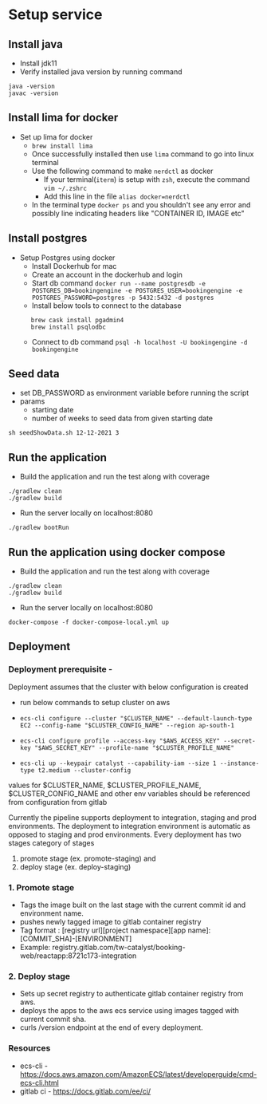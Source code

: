 # Setup service

## Install java
- Install jdk11
- Verify installed java version by running command
```shell script
java -version
javac -version
```

## Install lima for docker
- Set up lima for docker
    - `brew install lima`
    - Once successfully installed then use `lima` command to go into linux terminal
    - Use the following command to make `nerdctl` as docker
        - If your terminal(`iterm`) is setup with `zsh`, execute the command `vim ~/.zshrc`
        - Add this line in the file `alias docker=nerdctl`
    - In the terminal type `docker ps` and you shouldn't see any error and possibly line indicating headers like "CONTAINER ID, IMAGE etc"


## Install postgres
- Setup Postgres using docker
    - Install Dockerhub for mac
    - Create an account in the dockerhub and login
    - Start db command
    `docker run --name postgresdb -e POSTGRES_DB=bookingengine -e POSTGRES_USER=bookingengine -e POSTGRES_PASSWORD=postgres -p 5432:5432 -d postgres`
    - Install below tools to connect to the database
    ```
       brew cask install pgadmin4   
       brew install psqlodbc
    ```
    - Connect to db command
    `psql -h localhost -U bookingengine -d bookingengine` 

## Seed data
- set DB_PASSWORD as environment variable before running the script
- params
    - starting date
    - number of weeks to seed data from given starting date

`sh seedShowData.sh 12-12-2021 3`

## Run the application
- Build the application and run the test along with coverage
```shell script
./gradlew clean
./gradlew build
```
- Run the server locally on localhost:8080
```shell script
./gradlew bootRun
```

## Run the application using docker compose
- Build the application and run the test along with coverage
```shell script
./gradlew clean
./gradlew build
```
- Run the server locally on localhost:8080
```shell script
docker-compose -f docker-compose-local.yml up 
```

## Deployment
###  Deployment prerequisite -
Deployment assumes that the cluster with  below configuration is created
- run below commands to setup cluster on aws

- `ecs-cli configure --cluster "$CLUSTER_NAME" --default-launch-type EC2 --config-name "$CLUSTER_CONFIG_NAME" --region ap-south-1`
- `ecs-cli configure profile --access-key "$AWS_ACCESS_KEY" --secret-key "$AWS_SECRET_KEY" --profile-name "$CLUSTER_PROFILE_NAME"`
- `ecs-cli up --keypair catalyst --capability-iam --size 1 --instance-type t2.medium --cluster-config` 

values for $CLUSTER_NAME, $CLUSTER_PROFILE_NAME, $CLUSTER_CONFIG_NAME and other  env  variables should be referenced from configuration from gitlab

Currently the pipeline supports deployment to integration, staging and prod environments.
The deployment to integration environment is automatic as opposed to staging and prod environments. 
Every deployment has two stages category of stages 
1. promote stage (ex. promote-staging)  and 
2. deploy stage (ex. deploy-staging)

### 1. Promote stage 
- Tags the image built on the last stage with the current commit id and environment name. 
- pushes newly tagged image to gitlab container registry
- Tag format : [registry url][project namespace][app name]:[COMMIT_SHA]-[ENVIRONMENT]
- Example: registry.gitlab.com/tw-catalyst/booking-web/reactapp:8721c173-integration

### 2. Deploy stage
- Sets up secret registry to authenticate gitlab container registry from aws.  
- deploys the apps to the aws ecs service using images tagged with current commit sha.
- curls /version endpoint at the end of every deployment. 

### Resources
- ecs-cli - https://docs.aws.amazon.com/AmazonECS/latest/developerguide/cmd-ecs-cli.html
- gitlab ci - https://docs.gitlab.com/ee/ci/
